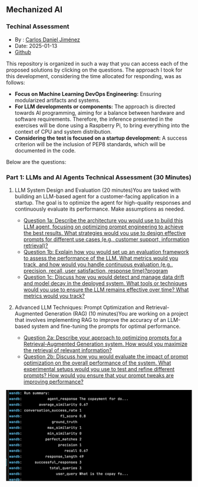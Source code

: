 ## Mechanized AI
### Techinal Assessment
* By : [Carlos Daniel Jiménez](danieljimenez88m@gmail.com)
* Date: 2025-01-13
* [Github](https://github.com/carlosjimenez88M)

This repository is organized in such a way that you can access each of the proposed solutions by clicking on the questions. The approach I took for this development, considering the time allocated for responding, was as follows:

* **Focus on Machine Learning DevOps Engineering:** Ensuring modularized artifacts and systems.
* **For LLM developments or components:** The approach is directed towards AI programming, aiming for a balance between hardware and software requirements. Therefore, the inference presented in the exercises will be done using a Raspberry Pi, to bring everything into the context of CPU and system distribution.
* **Considering the test is focused on a startup development:** A success criterion will be the inclusion of PEP8 standards, which will be documented in the code.

Below are the questions:

### Part 1: LLMs and AI Agents Technical Assessment (30 Minutes)
1. LLM System Design and Evaluation (20 minutes)You are tasked with building an LLM-based agent for a customer-facing application in a startup. The goal is to optimize the agent for high-quality responses and continuously evaluate its performance. Make assumptions as needed. 
   * [Question 1a: Describe the architecture you would use to build this LLM agent, focusing on optimizing prompt engineering to achieve the best results. What strategies would you use to design effective prompts for different use cases (e.g., customer support, information retrieval)?](https://github.com/carlosjimenez88M/llm_test/blob/master/Q1/question_1a.md)
   * [Question 1b: Explain how you would set up an evaluation framework to assess the performance of the LLM. What metrics would you track, and how would you handle continuous evaluation (e.g., precision, recall, user satisfaction, response time)?](https://github.com/carlosjimenez88M/llm_test/blob/master/Q1/question_1a.md)[program](https://github.com/carlosjimenez88M/llm_test/tree/master/Q1/program_1b)
   * [Question 1c: Discuss how you would detect and manage data drift and model decay in the deployed system. What tools or techniques would you use to ensure the LLM remains effective over time? What metrics would you track?](https://github.com/carlosjimenez88M/llm_test/blob/master/Q1/question_1c.md) 

2. Advanced LLM Techniques: Prompt Optimization and Retrieval-Augmented Generation (RAG) (10 minutes)You are working on a project that involves implementing RAG to improve the accuracy of an LLM-based system and fine-tuning the prompts for optimal performance.
   * [Question 2a: Describe your approach to optimizing prompts for a Retrieval-Augmented Generation system. How would you maximize the retrieval of relevant information?](https://github.com/carlosjimenez88M/llm_test/blob/master/Q2/question_2a.md)
   * [Question 2b: Discuss how you would evaluate the impact of prompt optimization on the overall performance of the system. What experimental setups would you use to test and refine different prompts? How would you ensure that your prompt tweaks are improving performance?](https://github.com/carlosjimenez88M/llm_test/blob/master/Q2/question_2b.md)


![](https://github.com/carlosjimenez88M/llm_test/blob/master/Q1/img5.png?raw=true)

